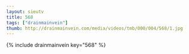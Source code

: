 ```yaml
--- 
layout: sieutv
title: 568
tags: ["drainmainvein"]
thumb: http://drainmainvein.com/media/videos/tmb/000/004/568/1.jpg
---
```

{% include drainmainvein key="568" %} 
